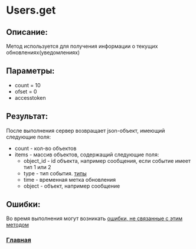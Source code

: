 # Users.get

## Описание:
Метод используется для получения информации о текущих обновлениях(уведомлениях)

## Параметры:
* count = 10
* ofset = 0
* accesstoken

## Результат:
После выполнения сервер возвращает json-объект, имеющий следующие поля:
* count - кол-во объектов
* items - массив объектов, содержащий следующие поля:
    * object_id - id объекта, например сообщения, если событие имеет тип 1 или 2
    * type - тип события. [типы](types.md)
    * time - временная метка обновления
    * object - объект, например сообщение

## Ошибки:
Во время выполнения могут возникать [ошибки, не связанные с этим методом](../errors.md "Список ошибок")

### [Главная](../docs.md "Главная страница документации")